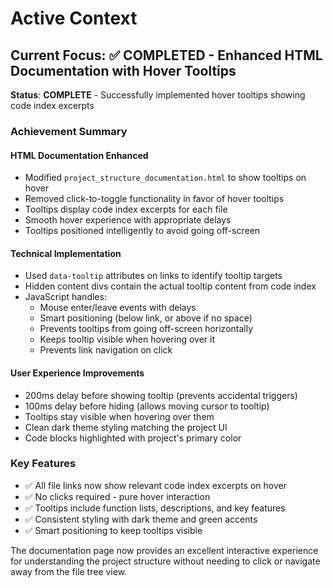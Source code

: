 # Active Context

## Current Focus: ✅ COMPLETED - Enhanced HTML Documentation with Hover Tooltips

**Status**: **COMPLETE** - Successfully implemented hover tooltips showing code index excerpts

### Achievement Summary

#### HTML Documentation Enhanced
- Modified `project_structure_documentation.html` to show tooltips on hover
- Removed click-to-toggle functionality in favor of hover tooltips
- Tooltips display code index excerpts for each file
- Smooth hover experience with appropriate delays
- Tooltips positioned intelligently to avoid going off-screen

#### Technical Implementation
- Used `data-tooltip` attributes on links to identify tooltip targets
- Hidden content divs contain the actual tooltip content from code index
- JavaScript handles:
  - Mouse enter/leave events with delays
  - Smart positioning (below link, or above if no space)
  - Prevents tooltips from going off-screen horizontally
  - Keeps tooltip visible when hovering over it
  - Prevents link navigation on click

#### User Experience Improvements
- 200ms delay before showing tooltip (prevents accidental triggers)
- 100ms delay before hiding (allows moving cursor to tooltip)
- Tooltips stay visible when hovering over them
- Clean dark theme styling matching the project UI
- Code blocks highlighted with project's primary color

### Key Features
- ✅ All file links now show relevant code index excerpts on hover
- ✅ No clicks required - pure hover interaction
- ✅ Tooltips include function lists, descriptions, and key features
- ✅ Consistent styling with dark theme and green accents
- ✅ Smart positioning to keep tooltips visible

The documentation page now provides an excellent interactive experience for understanding the project structure without needing to click or navigate away from the file tree view.